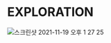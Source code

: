 # EXPLORATION


![스크린샷 2021-11-19 오후 1 27 25](https://user-images.githubusercontent.com/75383068/147929971-5d31cfb4-2376-4a28-aeed-c69ba595e593.png)
